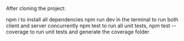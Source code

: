 After cloning the project:

npm i to install all dependencies
npm run dev in the terminal to run both client and server concurrently
npm test to run all unit tests, npm test --coverage to run unit tests and generate the coverage folder
